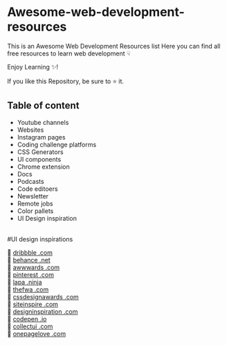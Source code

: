 # Awesome-web-development-resources
This is an Awesome Web Development Resources list Here you can find all free resources to learn web development &#9759;

Enjoy Learning :sparkles:!

If you like this Repository, be sure to :star: it.
<br>
## Table of content ##
* Youtube channels
* Websites
* Instagram pages
* Coding challenge platforms
* CSS Generators
* UI components
* Chrome extension
* Docs
* Podcasts
* Code editoers
* Newsletter
* Remote jobs
* Color pallets
* UI Design inspiration

<br>
#UI design inspirations

🎨 <a href="">dribbble .com</a><br>
🎨 <a href="">behance .net</a><br>
🎨 <a href="">awwwards .com</a><br>
🎨 <a href="">pinterest .com</a><br>
🎨 <a href="">lapa .ninja</a><br>
🎨 <a href="">thefwa .com</a><br>
🎨 <a href="">cssdesignawards .com</a><br>
🎨 <a href="">siteinspire .com</a><br>
🎨 <a href="">designinspiration .com</a><br>
🎨 <a href="">codepen .io</a><br>
🎨 <a href="">collectui .com</a><br>
🎨 <a href="">onepagelove .com</a><br>
